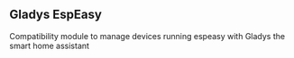 Gladys EspEasy
-

Compatibility module to manage devices running espeasy with Gladys the smart home assistant